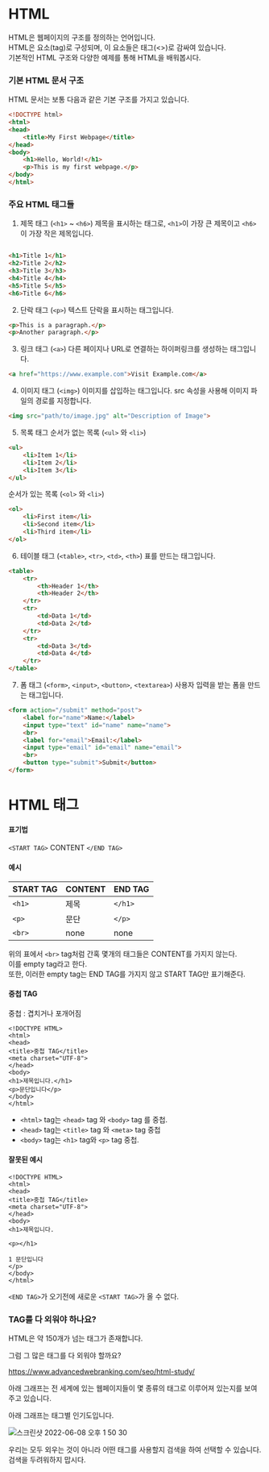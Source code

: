 # HTML
HTML은 웹페이지의 구조를 정의하는 언어입니다.     
HTML은 요소(tag)로 구성되며, 이 요소들은 태그(<>)로 감싸여 있습니다.      
기본적인 HTML 구조와 다양한 예제를 통해 HTML을 배워봅시다.    

### 기본 HTML 문서 구조
HTML 문서는 보통 다음과 같은 기본 구조를 가지고 있습니다.


```html
<!DOCTYPE html>
<html>
<head>
    <title>My First Webpage</title>
</head>
<body>
    <h1>Hello, World!</h1>
    <p>This is my first webpage.</p>
</body>
</html>

```

### 주요 HTML 태그들
1. 제목 태그 (`<h1>` ~ `<h6>`)
제목을 표시하는 태그로, `<h1>`이 가장 큰 제목이고 `<h6>`이 가장 작은 제목입니다.

```html

<h1>Title 1</h1>
<h2>Title 2</h2>
<h3>Title 3</h3>
<h4>Title 4</h4>
<h5>Title 5</h5>
<h6>Title 6</h6>
```

2. 단락 태그 (`<p>`)
텍스트 단락을 표시하는 태그입니다.
```html
<p>This is a paragraph.</p>
<p>Another paragraph.</p>
```

3. 링크 태그 (`<a>`)
다른 페이지나 URL로 연결하는 하이퍼링크를 생성하는 태그입니다.
```html
<a href="https://www.example.com">Visit Example.com</a>
```

4. 이미지 태그 (`<img>`)
이미지를 삽입하는 태그입니다. src 속성을 사용해 이미지 파일의 경로를 지정합니다.

```html
<img src="path/to/image.jpg" alt="Description of Image">
```

5. 목록 태그
순서가 없는 목록 (`<ul>` 와 `<li>`)

```html
<ul>
    <li>Item 1</li>
    <li>Item 2</li>
    <li>Item 3</li>
</ul>
```

순서가 있는 목록 (`<ol>` 와 `<li>`)
```html
<ol>
    <li>First item</li>
    <li>Second item</li>
    <li>Third item</li>
</ol>
```

6. 테이블 태그 (`<table>`, `<tr>`, `<td>`, `<th>`)
표를 만드는 태그입니다.
```html
<table>
    <tr>
        <th>Header 1</th>
        <th>Header 2</th>
    </tr>
    <tr>
        <td>Data 1</td>
        <td>Data 2</td>
    </tr>
    <tr>
        <td>Data 3</td>
        <td>Data 4</td>
    </tr>
</table>
```

7. 폼 태그 (`<form>`, `<input>`, `<button>`, `<textarea>`)
사용자 입력을 받는 폼을 만드는 태그입니다.
```html
<form action="/submit" method="post">
    <label for="name">Name:</label>
    <input type="text" id="name" name="name">
    <br>
    <label for="email">Email:</label>
    <input type="email" id="email" name="email">
    <br>
    <button type="submit">Submit</button>
</form>
```

# HTML 태그

#### 표기법

`<START TAG>` CONTENT `</END TAG>`

#### 예시

|START TAG	| CONTENT	| END TAG|
|------|------|------|
|`<h1>`	|제목	|`</h1>`|
|`<p>`	|문단	|`</p>`|
|`<br>`	|none	|none|

위의 표에서 `<br>` tag처럼 간혹 몇개의 태그들은 CONTENT를 가지지 않는다.     
이를 empty tag라고 한다.     
또한, 이러한 empty tag는 END TAG를 가지지 않고 START TAG만 표기해준다.

#### 중첩 TAG
중첩 : 겹치거나 포개어짐

```
<!DOCTYPE HTML>
<html>
<head>
<title>중첩 TAG</title>
<meta charset="UTF-8">
</head>
<body>
<h1>제목입니다.</h1>
<p>문단입니다</p>
</body>
</html>
```
- `<html>` tag는 `<head>` tag 와 `<body>` tag 를 중첩.
- `<head>` tag는 `<title>` tag 와 `<meta>` tag 중첩
- `<body>` tag는 `<h1>` tag와 `<p>` tag 중첩.

#### 잘못된 예시

```
<!DOCTYPE HTML>
<html>
<head>
<title>중첩 TAG</title>
<meta charset="UTF-8">
</head>
<body>
<h1>제목입니다.
```
`<p></h1>`

```
1 문단입니다 
</p>
</body>
</html>
```
`<END TAG>`가 오기전에 새로운 `<START TAG>`가 올 수 없다.

### TAG를 다 외워야 하나요?

 HTML은
약 150개가 넘는 태그가 존재합니다.

 

 

그럼 그 많은 태그를 다 외워야 할까요?

https://www.advancedwebranking.com/seo/html-study/


아래 그래프는
전 세계에 있는 웹페이지들이
몇 종류의 태그로 이루어져 있는지를 보여주고 있습니다.

아래 그래프는 태그별 인기도입니다.     

![스크린샷 2022-06-08 오후 1 50 30](https://user-images.githubusercontent.com/48852104/172534208-f341aa74-e4a3-4bc0-85e8-e72ec381de18.png)

우리는 모두 외우는 것이 아니라 어떤 태그를 사용할지 검색을 하여 선택할 수 있습니다.       
검색을 두려워하지 맙시다.    

